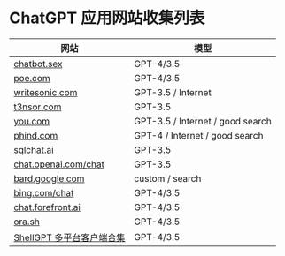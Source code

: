 # ChatGPT 应用网站收集列表

| 网站                                                  | 模型                          |
| ---------------------------------------------------- | ------------------------------- |
| [chatbot.sex](https://chat.chatbot.sex/chat/)        | GPT-4/3.5                       |
| [poe.com](https://poe.com)                           | GPT-4/3.5                       |
| [writesonic.com](https://writesonic.com)             | GPT-3.5 / Internet              |
| [t3nsor.com](https://t3nsor.com)                     | GPT-3.5                         |
| [you.com](https://you.com)                           | GPT-3.5 / Internet / good search|
| [phind.com](https://phind.com)                       | GPT-4 / Internet / good search  |
| [sqlchat.ai](https://sqlchat.ai)                     | GPT-3.5                         |
| [chat.openai.com/chat](https://chat.openai.com/chat) | GPT-3.5                         |
| [bard.google.com](https://bard.google.com)           | custom / search                 |
| [bing.com/chat](https://bing.com/chat)               | GPT-4/3.5                       |
| [chat.forefront.ai](https://chat.forefront.ai)       | GPT-4/3.5                       |
| [ora.sh](https://ora.sh)                             | GPT-4/3.5                       |
| [ShellGPT 多平台客户端合集]([https://ora.sh](https://github.com/akl7777777/free-chatgpt-client-pub/))  | GPT-4/3.5 |
